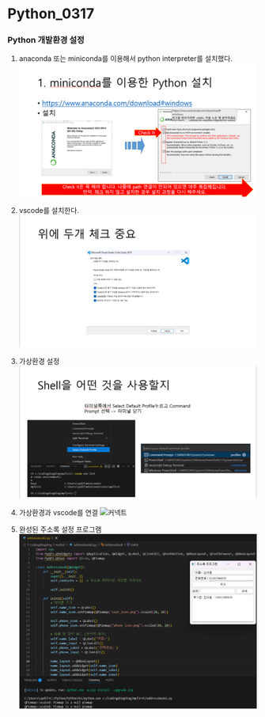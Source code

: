 # Python_0317
### Python 개발환경 설정
1. anaconda 또는  miniconda를 이용해서 python interpreter를 설치했다.
   ![아나콘다설치화면](image/anaconda.png)
   
2. vscode를 설치한다.
  ![vscode설치방법](image/vscode.png)

3. 가상환경 설정
   ![가상환경](image/venv.png)
   
4. 가상환경과 vscode를 연결
   ![커넥트](image/connet.png)
   
5. 완성된 주소록 설정 프로그램
   ![완성](image/result.png)
